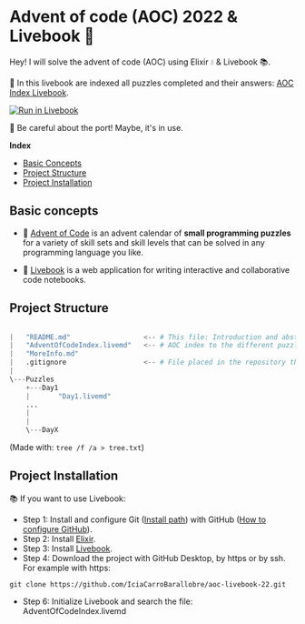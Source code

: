 # Advent of code (AOC) 2022 & Livebook 🤶

Hey! I will solve the advent of code (AOC) using Elixir 💧 &amp; Livebook 📚. 

📖 In this livebook are indexed all puzzles completed and their answers: [AOC Index Livebook](./AdventOfCodeIndex.livemd).

[![Run in Livebook](https://livebook.dev/badge/v1/pink.svg)](https://livebook.dev/run?url=https://github.com/IciaCarroBarallobre/aoc-livebook-22/blob/main/AdventOfCodeIndex.livemd)

🚢 Be careful about the port! Maybe, it's in use.


**Index**
* [Basic Concepts](#basic-concepts)
* [Project Structure](#project-structure)
* [Project Installation](#project-installation)


## Basic concepts

- 📅 [Advent of Code](https://adventofcode.com/2022) is an advent calendar of **small programming puzzles** for a variety of skill sets and skill levels that can be solved in any programming language you like. 

- 📖 [Livebook](https://livebook.dev/) is a web application for writing interactive and collaborative code notebooks. 

## Project Structure

```python

|   "README.md"                  <-- # This file: Introduction and abstract of the project, including installation steps.
|   "AdventOfCodeIndex.livemd"   <-- # AOC index to the different puzzles.
|   "MoreInfo.md"
|   .gitignore                   <-- # File placed in the repository that tells git not to track certain files.
|   
\---Puzzles
    +---Day1             
    |       "Day1.livemd"
    ...    
    |
    |       
    \---DayX
```

(Made with: `tree /f /a > tree.txt`)

## Project Installation 

📚 If you want to use Livebook: 

* Step 1: Install and configure Git ([Install path](https://git-scm.com/book/en/v2/Getting-Started-Installing-Git)) with GitHub ([How to configure GitHub](https://docs.github.com/en/get-started/quickstart/set-up-git)).
* Step 2: Install [Elixir](https://elixir-lang.org/install.html).
* Step 3: Install [Livebook](https://livebook.dev/#install).
* Step 4: Download the project with GitHub Desktop, by https or by ssh. For example with https:

```shell
git clone https://github.com/IciaCarroBarallobre/aoc-livebook-22.git
```

* Step 6: Initialize Livebook and search the file: AdventOfCodeIndex.livemd
